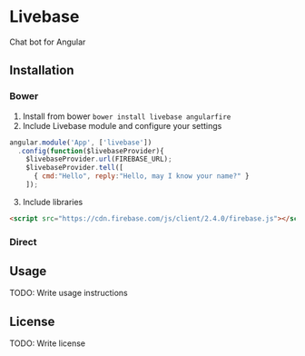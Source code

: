 # Livebase
Chat bot for Angular
## Installation
### Bower
1. Install from bower `bower install livebase angularfire`
2. Include Livebase module and configure your settings

```javascript
angular.module('App', ['livebase'])
  .config(function($livebaseProvider){
    $livebaseProvider.url(FIREBASE_URL);
    $livebaseProvider.tell([
      { cmd:"Hello", reply:"Hello, may I know your name?" }
    ]);
```
3. Include libraries

```html
<script src="https://cdn.firebase.com/js/client/2.4.0/firebase.js"></script>
```

### Direct
## Usage
TODO: Write usage instructions
## License
TODO: Write license
